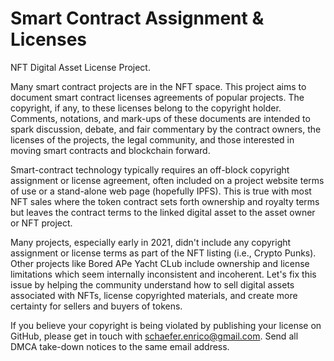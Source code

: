 # Smart Contract Assignment & Licenses

NFT Digital Asset License Project.
 
Many smart contract projects are in the NFT space. This project aims to document smart contract licenses agreements of popular projects. The copyright, if any, to these licenses belong to the copyright holder. Comments, notations, and mark-ups of these documents are intended to spark discussion, debate, and fair commentary by the contract owners, the licenses of the projects, the legal community, and those interested in moving smart contracts and blockchain forward. 

Smart-contract technology typically requires an off-block copyright assignment or license agreement, often included on a project website terms of use or a stand-alone web page (hopefully IPFS). This is true with most NFT sales where the token contract sets forth ownership and royalty terms but leaves the contract terms to the linked digital asset to the asset owner or NFT project.

Many projects, especially early in 2021, didn't include any copyright assignment or license terms as part of the NFT listing (i.e., Crypto Punks). Other projects like Bored APe Yacht CLub include ownership and license limitations which seem internally inconsistent and incoherent. Let's fix this issue by helping the community understand how to sell digital assets associated with NFTs, license copyrighted materials, and create more certainty for sellers and buyers of tokens. 

If you believe your copyright is being violated by publishing your license on GitHub, please get in touch with schaefer.enrico@gmail.com. Send all DMCA take-down notices to the same email address. 
